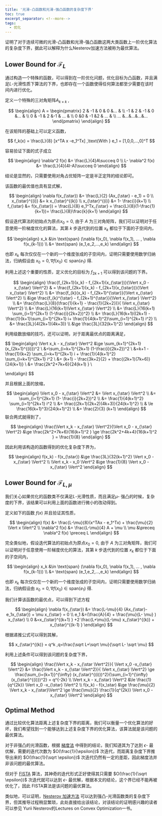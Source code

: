 ```yaml
---
title: '光滑-凸函数和光滑-强凸函数的复杂度下界'
toc: true
excerpt_separator: <!--more-->
tags:
  - 优化
---
```




<!--more-->

证明了对于连续可微的光滑-凸函数和光滑-强凸函数这两大类函数上一阶优化算法的复杂度下界，据此可以解释为什么Nesterov加速方法被称为最优算法。



## Lower Bound for $\mathcal{F}_{L}$

通过构造一个特殊的函数，可以得到在一阶优化问题，优化目标为凸函数，并且满足$L$-光滑性质下算法的下界，也即存在一个函数使得任何算法都至少需要在该时间内进行优化。



定义一个特殊的三对角矩阵$A_{k \times k}$ ,


$$
\begin{align}
A = 
\begin{pmatrix}
2 & -1 & 0 & 0 &... & \\
-1 & 2 & -1 & 0 &... & \\
0 & -1 & 2 &-1 & ... & \\
0 &0 & -1 &2 & ... & \\
... &...&...&...&...
\end{pmatrix}
\end{align}
$$


在该矩阵的基础上可以定义函数，


$$
f_k(x) = \frac{L}{8} [x^TA x -e_1^Tx] ,\text{With } e_1 = [1,0,0,...,0]^T
$$


容易验证下面的式子成立


$$
\begin{align}
\nabla^2 f(x) &= \frac{L}{4}A\succeq 0 \\
L- \nabla^2 f(x) &= \frac{L}{4}(4I-A)\succeq 0
\end{align}
$$


结论是显然的，只需要使用对角占优矩阵一定是半正定阵的结论即可。



该函数的最优值也具有显式解，


$$
\begin{align}
\nabla f(x_{\star}) &= \frac{L}{2} (Ax_{\star} - e_1) = 0 \\
x_{\star}^{(i)} &= k x_{\star}^{(k)} \\
x_{\star}^{(i)} &= 1- \frac{i}{k+1} \\
f_{\star} &= f(x_{\star}) = \frac{L}{8} e_1^Tx_{\star} = \frac{L}{8}(1-\frac{1}{k+1})=   \frac{L}{8}\frac{k}{k+1}  
\end{align}
$$


假设迭代算法的初始点为原点$x_0 = 0$, 由于 $A$ 为三对角矩阵，我们可以证明对于任意使用一阶梯度优化的算法，其第 $k$ 步迭代到的位置 $x_k$ 都位于下面的子空间内，


$$
\begin{align}
x_k &\in \text{span} (\nabla f(x_0), \nabla f(x_1), ... , \nabla f(x_{k-1})) \\
&= \text{span} (e_1,e_2,...,e_k)
\end{align}
$$


也即 $x_k$ 每次仅仅在一个新的一个维度张成的子空间内，证明只需要使用数学归纳法，归纳假设由 $x_0 = 0, \nabla f(x_0 ) \in \text{span}(e_1)$ 得.



利用上述这个重要的性质，定义优化的目标为 $f_{2k+1}$ 可以得到该问题的下界。


$$
\begin{align}
\frac{f_{2k+1}(x_k) - f_{2k+1}(x_{\star})}{\Vert x_0 - x_{\star} \Vert^2} & = \frac{f_{2k+1}(x_k) - f_{2k+1}(x_{\star})}{\Vert x_{\star} \Vert^2} \\
&= \frac{f_{k}(x_k) - f_{2k+1}^{\star}}{\Vert x_{\star} \Vert^2} \\
&\ge \frac{f_{k}^{\star} - f_{2k+1}^{\star}}{\Vert x_{\star} \Vert^2} \\
&= \frac{\frac{L}{8}(\frac{1}{k+1} - \frac{1}{2k+2})}{ \Vert x_{\star} \Vert^2} \\
&= \frac{L}{16(k+1)\Vert x_{\star} \Vert^2} \\
&=  \frac{L}{16(k+1) \sum_{i=1}^{2k+1} (1-\frac{i}{2k+2})^2} \\
&= \frac{L}{16(k+1)((2k+1) - \frac{1}{k+1}\sum_{i=1}^{2k+1} i+  \frac{1}{4(k+1)^2}\sum_{i=1}^{2k+1} i^2} \\
&= \frac{3L}{4(2k+1)(4k+3)} \\ 
&\ge  \frac{3L}{32(k+1)^2}
\end{align}
$$



利用级数放缩的技巧，还可以证明，对于距离最优点的距离满足，


$$
\begin{align}
\Vert x_k - x_{\star} \Vert^2 &\ge \sum_{k+1}^{2k+1} (x_{2k+1}^{(i)})^2 \\
&=\sum_{i=k+1}^{2k+1} (1-\frac{i}{2k+2})^2 \\
&=k+1 -\frac{1}{k+2} \sum_{i=k+1}^{2k+1} i + \frac{1}{4(k+1)^2} \sum_{i=k+1}^{2k+1} i^2 \\
&= (k+1) - \frac{3k+2}{2} + \frac{(2k+1)(7k+6)}{24(k+1)} \\
&= \frac{2k^2+7k+6}{24(k+1) } \\

\end{align}
$$


并且根据上面的放缩，


$$
\begin{align}
\Vert x_0 - x_{\star} \Vert^2 &= \Vert x_{\star} \Vert^2 \\
&= \sum_{i=1}^{2k+1} (1- \frac{i}{2k+2})^2 \\
&= \frac{1}{4(k+1)^2} \sum_{i=1}^{2k+1} i^2 \\
&= \frac{(2k+1)(2k+2)(4k+3)}{24(k+1)^2} \\
& \le \frac{16(k+1)^3}{24(k+1)^2} \\
&= \frac{2}{3} (k+1)
\end{align}
$$
联合两式就得到了，


$$
\begin{align}
\frac{\Vert x_k - x_{\star} \Vert^2}{\Vert x_0 - x_{\star} \Vert^2} &\ge \frac{2k^2+7k+6}{16(k+1)^2 } \ge \frac{2k^2+4k+4}{16(k+1)^2 } = \frac{1}{8} 
\end{align}
$$


因此利用该构造的函数得到的优化复杂度下界为，


$$
\begin{align}
f(x_k) - f(x_{\star}) &\ge \frac{3L}{32(k+1)^2} \Vert x_0 - x_{\star} \Vert^2 \\
\Vert x_k - x_0 \Vert^2 &\ge \frac{1}{8} \Vert x_0 - x_{\star} \Vert^2
\end{align}
$$


## Lower Bound for $\mathcal{F}_{L,\mu}$



我们关心如果优化的函数类不仅满足$L$-光滑性质，而且满足$\mu$- 强凸的时候，复杂度的下界，该结果可以利用上面的函数进行微小的改动得到。



定义如下的函数 $f(x)$ 并且验证其性质，


$$
\begin{align}
f(x) &= \frac{L-\mu}{8}(x^TAx - e_1^Tx) + \frac{\mu}{2} \Vert x \Vert^2 \\
\nabla^2 f(x) &= \frac{L-\mu}{4} A + \mu \\
\mu &\preceq \nabla^2 f(x) \preceq L
\end{align}
$$


完全类似地，假设迭代算法的初始点为原点$x_0 = 0$, 由于 $A$ 为三对角矩阵，我们可以证明对于任意使用一阶梯度优化的算法，其第 $k$ 步迭代到的位置 $x_k$ 都位于下面的子空间内，

$$
\begin{align}
x_k &\in \text{span} (\nabla f(x_0), \nabla f(x_1), ... , \nabla f(x_{k-1})) \\
&= \text{span} (e_1,e_2,...,e_k)
\end{align}
$$


也即 $x_k$ 每次仅仅在一个新的一个维度张成的子空间内，证明只需要使用数学归纳法，归纳假设由 $x_0 = 0, \nabla f(x_0 ) \in \text{span}(e_1)$ 得.



我们计算该函数的最优点，可以得到下述方程


$$
\begin{align}
\nabla f(x_{\star}) &= \frac{L-\mu}{4} (Ax_{\star}-e_1x_{\star}) + \mu x_{\star} = 0 \\
e_1 &=(\frac{A}{4} + \frac{\mu}{L- \mu} ) x_{\star} \\
0 &=x_{\star}^{(k+1) } +2 \frac{L+\mu}{L-\mu} x_{\star}^{(k)} + x_{\star}^{(k-1) }  
\end{align}
$$


根据递推公式可以得到其解，


$$
x_{\star}^{(k)} = q^k ,q=\frac{\sqrt L+\sqrt \mu}{\sqrt L- \sqrt \mu}
$$




利用上述条件可以得到该问题的复杂度下界，


$$
\begin{align}
\frac{\Vert x_k - x_{\star \Vert^2}}{ \Vert x_0 -x_{\star} \Vert^2} &= \frac{\Vert x_k - x_{\star \Vert^2}}{ \Vert x_{\star} \Vert^2} \ge \frac{\sum_{i={k+1}}^{\infty} (x_{\star}^{(i)})^2}{\sum_{i=1}^{\infty} (x_{\star}^{(i)})^2} = q^{-2k} \\
\Vert x_k - x_{\star} \Vert^2 &\le \frac{1}{q^{2k}}  \Vert x_0 -x_{\star} \Vert^2 \\
f(x_k) - f(x_\star) &\ge \frac{\mu}{2} \Vert x_k - x_{\star}\Vert^2 \ge \frac{\mu}{2} \frac{1}{q^{2k}} \Vert x_0 -x_{\star} \Vert^2
\end{align} 
$$


## Optimal Method

通过比较优化算法距离上述复杂度下界的距离，我们可以衡量一个优化算法的好坏，我们希望找到一个能够达到上述复杂度下界的优化算法，该算法就是该问题的最优算法。

对于非强凸的光滑函数，根据 [梯度法](https://truenobility303.github.io/CG/) 中得到的结论，我们知道其为了达到 $\epsilon$- 最优解，需要的迭代次数为 $O(\frac{1}{\epsilon})$ 次迭代，而距离复杂度下界推导出来的 $O(\frac{1}{\sqrt \epsilon})$ 次迭代仍然有一定的差距，因此梯度法并非该问题的最优算法。

但对于 [FISTA](https://truenobility303.github.io/FISTA/) 算法，其神奇的迭代形式正好使得其只需要  $O(\frac{1}{\sqrt \epsilon})$ 次迭代就可以达到  $\epsilon$- 最优解，根据本文的结论，这个界已经不能再被优化了，因此 FISTA算法是该问题的最优算法。

类似地，可以证明，[Nesterov 加速方法](https://truenobility303.github.io/Nesterov-Acceleration/) 可以达到强凸-光滑函数类的复杂度下界，但其推导过程稍显繁琐，此处直接给出该结论，对该结论的证明感兴趣的读者可以参见 Yurii Nesterov的Lectures on Convex Optimization一书。



